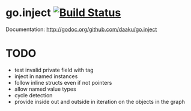 go.inject [![Build Status](https://secure.travis-ci.org/daaku/go.inject.png)](http://travis-ci.org/daaku/go.inject)
=========

Documentation: http://godoc.org/github.com/daaku/go.inject


TODO
====

- test invalid private field with tag
- inject in named instances
- follow inline structs even if not pointers
- allow named value types
- cycle detection
- provide inside out and outside in iteration on the objects in the graph
